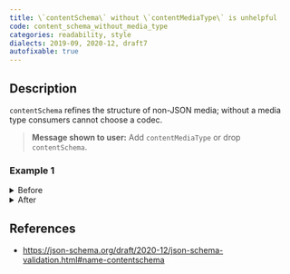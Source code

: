 ```yaml
---
title: \`contentSchema\` without \`contentMediaType\` is unhelpful
code: content_schema_without_media_type
categories: readability, style
dialects: 2019-09, 2020-12, draft7
autofixable: true
---
```


## Description
`contentSchema` refines the structure of non-JSON media; without a media type consumers cannot choose a codec.

> **Message shown to user:**
> Add `contentMediaType` or drop `contentSchema`.

### Example 1
<details><summary>Before</summary>

```json
{
  "type": "string",
  "contentSchema": {
    "type": "object"
  }
}
```
</details>

<details><summary>After</summary>

```json
{
  "type": "string",
  "contentMediaType": "application/json",
  "contentSchema": {
    "$schema": "https://json-schema.org/draft/2020-12/schema",
    "$id": "https://example.com/schema",
    "type": "object"
  }
}
```
</details>

## References
* <https://json-schema.org/draft/2020-12/json-schema-validation.html#name-contentschema>
